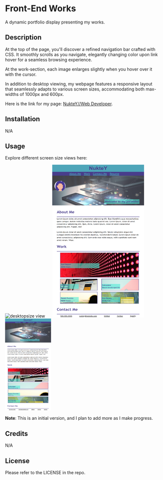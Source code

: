 # Front-End Works

A dynamic portfolio display presenting my works.

## Description

At the top of the page, you'll discover a refined navigation bar crafted with CSS. It smoothly scrolls as you navigate, elegantly changing color upon link hover for a seamless browsing experience.

At the work-section, each image enlarges slightly when you hover over it with the cursor.

In addition to desktop viewing, my webpage features a responsive layout that seamlessly adapts to various screen sizes, accommodating both max-widths of 1000px and 600px.

Here is the link for my page:
[NukteY//Web Developer](https://nukte-y.github.io/portfolio/).

## Installation
N/A

## Usage

Explore different screen size views here:

<div style="text-align:left;">
  <p float="left">
  <img src="./images/desktopsize.png" alt="desktopsize view" height="500px" width="400px" style="margin-right: 20px;"/>
  <img src="./images/max-1000px.png" alt="max 1000px view" height="500px" width="300px" style="margin-right: 20px;"/>
  <img src="./images/max-600px.png" alt="max 600px view"height="300px" width="150px"/>
</div>

**Note**: This is an initial version, and I plan to add more as I make progress.

## Credits
N/A

## License
Please refer to the LICENSE in the repo.
